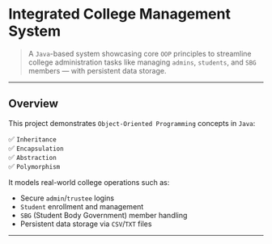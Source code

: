 # **Integrated College Management System**

> A `Java`-based system showcasing core `OOP` principles to streamline college administration tasks like managing `admins`, `students`, and `SBG` members — with persistent data storage.

---

##  **Overview**

This project demonstrates `Object-Oriented Programming` concepts in `Java`:

✅ `Inheritance`  
✅ `Encapsulation`  
✅ `Abstraction`  
✅ `Polymorphism`  

It models real-world college operations such as:

- Secure `admin`/`trustee` logins  
- `Student` enrollment and management  
- `SBG` (Student Body Government) member handling  
- Persistent data storage via `CSV`/`TXT` files

---
